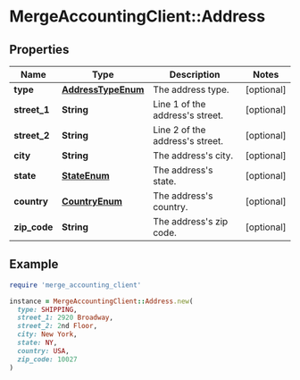 # MergeAccountingClient::Address

## Properties

| Name | Type | Description | Notes |
| ---- | ---- | ----------- | ----- |
| **type** | [**AddressTypeEnum**](AddressTypeEnum.md) | The address type. | [optional] |
| **street_1** | **String** | Line 1 of the address&#39;s street. | [optional] |
| **street_2** | **String** | Line 2 of the address&#39;s street. | [optional] |
| **city** | **String** | The address&#39;s city. | [optional] |
| **state** | [**StateEnum**](StateEnum.md) | The address&#39;s state. | [optional] |
| **country** | [**CountryEnum**](CountryEnum.md) | The address&#39;s country. | [optional] |
| **zip_code** | **String** | The address&#39;s zip code. | [optional] |

## Example

```ruby
require 'merge_accounting_client'

instance = MergeAccountingClient::Address.new(
  type: SHIPPING,
  street_1: 2920 Broadway,
  street_2: 2nd Floor,
  city: New York,
  state: NY,
  country: USA,
  zip_code: 10027
)
```

